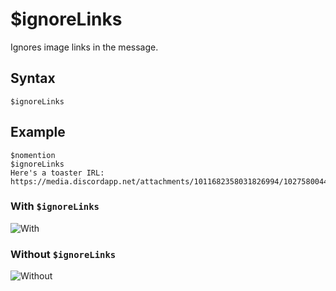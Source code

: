 # $ignoreLinks
Ignores image links in the message.

## Syntax
```
$ignoreLinks
```

## Example
```
$nomention
$ignoreLinks
Here's a toaster IRL:
https://media.discordapp.net/attachments/1011682358031826994/1027580044928888832/856506821023629332.png
```

### With `$ignoreLinks`
![With](https://user-images.githubusercontent.com/70456337/194332464-bb130134-61c5-4c52-806f-c58b66df8449.png)

### Without `$ignoreLinks`
![Without](https://user-images.githubusercontent.com/70456337/194332519-9597cbba-fca5-4d96-8b9d-f7bcb61edffc.png)
